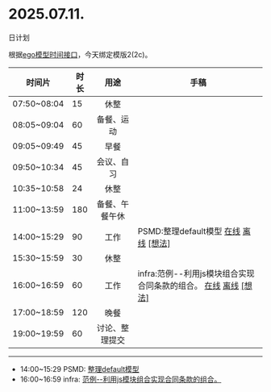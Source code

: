 # 2025.07.11.
日计划

根据[ego模型时间接口](https://gitee.com/hyg/blog/blob/master/timeflow.md)，今天绑定模版2(2c)。

| 时间片 | 时长 | 用途 | 手稿 |
| --- | --- | :---: | --- |
| 07:50~08:04 | 15 | 休整 |  |
| 08:05~09:04 | 60 | 备餐、运动 |  |
| 09:05~09:49 | 45 | 早餐 |  |
| 09:50~10:34 | 45 | 会议、自习 |  |
| 10:35~10:58 | 24 | 休整 |  |
| 11:00~13:59 | 180 | 备餐、午餐午休 |  |
| 14:00~15:29 | 90 | 工作 | PSMD:整理default模型 [在线](http://simp.ly/p/lsBYG9) [离线](../../draft/2025/20250711140000.md) <a href="mailto:huangyg@mars22.com?subject=关于2025.07.11.[PSMD:整理default模型]任务&body=日期: 20250711%0D%0A序号: 6%0D%0A手稿:../../draft/2025/20250711140000.md%0D%0A---请勿修改邮件主题及以上内容 从下一行开始写您的想法---%0D%0A">[想法]</a> |
| 15:30~15:59 | 30 | 休整 |  |
| 16:00~16:59 | 60 | 工作 | infra:范例--利用js模块组合实现合同条款的组合。 [在线](http://simp.ly/p/MpcbHD) [离线](../../draft/2025/20250711160000.md) <a href="mailto:huangyg@mars22.com?subject=关于2025.07.11.[infra:范例--利用js模块组合实现合同条款的组合。]任务&body=日期: 20250711%0D%0A序号: 8%0D%0A手稿:../../draft/2025/20250711160000.md%0D%0A---请勿修改邮件主题及以上内容 从下一行开始写您的想法---%0D%0A">[想法]</a> |
| 17:00~18:59 | 120 | 晚餐 |  |
| 19:00~19:59 | 60 | 讨论、整理提交 |  |

---

- 14:00~15:29	PSMD: [整理default模型](../../draft/2025/20250711.01.md)
- 16:00~16:59	infra: [范例--利用js模块组合实现合同条款的组合。](../../draft/2025/20250711.02.md)
